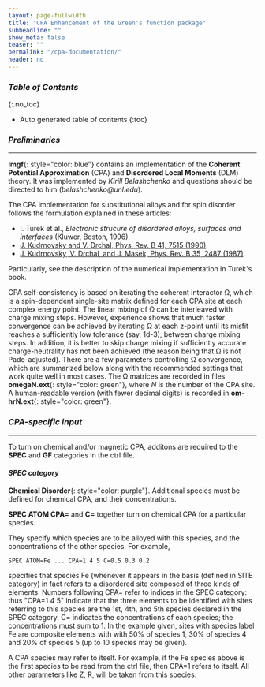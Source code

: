 ```yaml
---
layout: page-fullwidth
title: "CPA Enhancement of the Green's function package"
subheadline: ""
show_meta: false
teaser: ""
permalink: "/cpa-documentation/"
header: no
---
```


### _Table of Contents_
{:.no_toc}
*  Auto generated table of contents
{:toc} 

### _Preliminaries_
_____________________________________________________________

**lmgf**{: style="color: blue"} contains an implementation of the **Coherent Potential Approximation** (CPA) and **Disordered Local Moments** (DLM) theory. It was implemented by _Kirill Belashchenko_ and questions should be directed to him (_belashchenko@unl.edu_).

The CPA implementation for substitutional alloys and for spin disorder follows the formulation explained in these articles:

* I. Turek et al., _Electronic strucure of disordered alloys, surfaces and interfaces_ (Kluwer, Boston, 1996).
* [J. Kudrnovsky and V. Drchal, Phys. Rev. B 41, 7515 (1990)](http://journals.aps.org/prb/abstract/10.1103/PhysRevB.41.7515).
* [J. Kudrnovsky, V. Drchal, and J. Masek, Phys. Rev. B 35, 2487 (1987)](http://journals.aps.org/prb/abstract/10.1103/PhysRevB.35.2487).

Particularly, see the description of the numerical implementation in Turek's book.

CPA self-consistency is based on iterating the coherent interactor Ω, which is a spin-dependent single-site matrix defined for each CPA site at each complex energy point. The linear mixing of Ω can be interleaved with charge mixing steps. However, experience shows that much faster convergence can be achieved by iterating Ω at each z-point until its misfit reaches a sufficiently low tolerance (say, 1d-3), between charge mixing steps. In addition, it is better to skip charge mixing if sufficiently accurate charge-neutrality has not been achieved (the reason being that Ω is not Pade-adjusted). There are a few parameters controlling Ω convergence, which are summarized below along with the recommended settings that work quite well in most cases. The Ω matrices are recorded in files **omegaN.ext**{: style="color: green"}, where _N_ is the number of the CPA site. A human-readable version (with fewer decimal digits) is recorded in **om-hrN.ext**{: style="color: green"}. 

### _CPA-specific input_
_____________________________________________________________

To turn on chemical and/or magnetic CPA, additons are required to the **SPEC** and **GF** categories in the ctrl file. 

#### _SPEC category_

**Chemical Disorder**{: style="color: purple"}. Additional species must be defined for chemical CPA, and their concentrations.

**SPEC ATOM CPA=** and **C=** together turn on chemical CPA for a particular species.

They specify which species are to be alloyed with this species, and the concentrations of the other species. For example,

    SPEC ATOM=Fe ... CPA=1 4 5 C=0.5 0.3 0.2 

specifies that species Fe (whenever it appears in the basis (defined in SITE category) in fact refers to a disordered site composed of three kinds of elements. Numbers following CPA= refer to indices in the SPEC category: thus "CPA=1 4 5" indicate that the three elements to be identified with sites referring to this species are the 1st, 4th, and 5th species declared in the SPEC category. C= indicates the concentrations of each species; the concentrations must sum to 1. In the example given, sites with species label Fe are composite elements with with 50% of species 1, 30% of species 4 and 20% of species 5 (up to 10 species may be given).

A CPA species may refer to itself. For example, if the Fe species above is the first species to be read from the ctrl file, then CPA=1 refers to itself. All other parameters like Z, R, will be taken from this species. 
